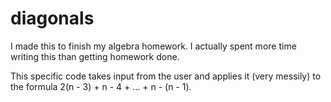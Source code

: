 diagonals
=========
I made this to finish my algebra homework. I actually spent more time writing this than getting homework done.

This specific code takes input from the user and applies it (very messily) to the formula 2(n - 3) + n - 4 + ... + n - (n - 1).
